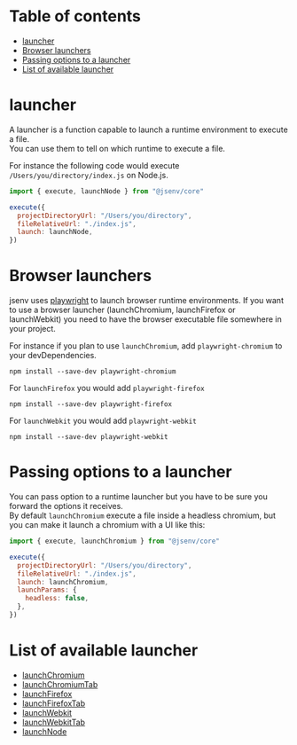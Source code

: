 # Table of contents

- [launcher](#launcher)
- [Browser launchers](#browser-launchers)
- [Passing options to a launcher](#passing-options-to-a-launcher)
- [List of available launcher](#List-of-available-launcher)

# launcher

A launcher is a function capable to launch a runtime environment to execute a file.<br />
You can use them to tell on which runtime to execute a file.<br />

For instance the following code would execute `/Users/you/directory/index.js` on Node.js.

```js
import { execute, launchNode } from "@jsenv/core"

execute({
  projectDirectoryUrl: "/Users/you/directory",
  fileRelativeUrl: "./index.js",
  launch: launchNode,
})
```

# Browser launchers

jsenv uses [playwright](https://github.com/microsoft/playwright) to launch browser runtime environments. If you want to use a browser launcher (launchChromium, launchFirefox or launchWebkit) you need to have the browser executable file somewhere in your project.

For instance if you plan to use `launchChromium`, add `playwright-chromium` to your devDependencies.

```console
npm install --save-dev playwright-chromium
```

For `launchFirefox` you would add `playwright-firefox`

```console
npm install --save-dev playwright-firefox
```

For `launchWebkit` you would add `playwright-webkit`

```console
npm install --save-dev playwright-webkit
```

# Passing options to a launcher

You can pass option to a runtime launcher but you have to be sure you forward the options it receives.<br />
By default `launchChromium` execute a file inside a headless chromium, but you can make it launch a chromium with a UI like this:

```js
import { execute, launchChromium } from "@jsenv/core"

execute({
  projectDirectoryUrl: "/Users/you/directory",
  fileRelativeUrl: "./index.js",
  launch: launchChromium,
  launchParams: {
    headless: false,
  },
})
```

# List of available launcher

- [launchChromium](../src/launchBrowser.js)
- [launchChromiumTab](../src/launchBrowser.js)
- [launchFirefox](../src/launchBrowser.js)
- [launchFirefoxTab](../src/launchBrowser.js)
- [launchWebkit](../src/launchBrowser.js)
- [launchWebkitTab](../src/launchBrowser.js)
- [launchNode](../src/launchNode.js)
